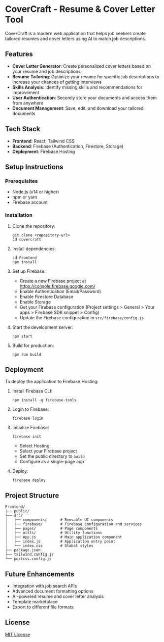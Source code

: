 # CoverCraft - Resume & Cover Letter Tool

CoverCraft is a modern web application that helps job seekers create tailored resumes and cover letters using AI to match job descriptions.

## Features

- **Cover Letter Generator**: Create personalized cover letters based on your resume and job descriptions
- **Resume Tailoring**: Optimize your resume for specific job descriptions to increase your chances of getting interviews
- **Skills Analysis**: Identify missing skills and recommendations for improvement
- **User Authentication**: Securely store your documents and access them from anywhere
- **Document Management**: Save, edit, and download your tailored documents

## Tech Stack

- **Frontend**: React, Tailwind CSS
- **Backend**: Firebase (Authentication, Firestore, Storage)
- **Deployment**: Firebase Hosting

## Setup Instructions

### Prerequisites

- Node.js (v14 or higher)
- npm or yarn
- Firebase account

### Installation

1. Clone the repository:

   ```
   git clone <repository-url>
   cd covercraft
   ```

2. Install dependencies:

   ```
   cd Frontend
   npm install
   ```

3. Set up Firebase:

   - Create a new Firebase project at https://console.firebase.google.com/
   - Enable Authentication (Email/Password)
   - Enable Firestore Database
   - Enable Storage
   - Get your Firebase configuration (Project settings > General > Your apps > Firebase SDK snippet > Config)
   - Update the Firebase configuration in `src/firebase/config.js`

4. Start the development server:

   ```
   npm start
   ```

5. Build for production:
   ```
   npm run build
   ```

## Deployment

To deploy the application to Firebase Hosting:

1. Install Firebase CLI:

   ```
   npm install -g firebase-tools
   ```

2. Login to Firebase:

   ```
   firebase login
   ```

3. Initialize Firebase:

   ```
   firebase init
   ```

   - Select Hosting
   - Select your Firebase project
   - Set the public directory to `build`
   - Configure as a single-page app

4. Deploy:
   ```
   firebase deploy
   ```

## Project Structure

```
Frontend/
├── public/
├── src/
│   ├── components/      # Reusable UI components
│   ├── firebase/        # Firebase configuration and services
│   ├── pages/           # Page components
│   ├── utils/           # Utility functions
│   ├── App.js           # Main application component
│   ├── index.js         # Application entry point
│   └── index.css        # Global styles
├── package.json
├── tailwind.config.js
└── postcss.config.js
```

## Future Enhancements

- Integration with job search APIs
- Advanced document formatting options
- AI-powered resume and cover letter analysis
- Template marketplace
- Export to different file formats

## License

[MIT License](LICENSE)
